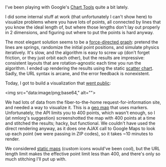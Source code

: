 <!--# set var="title" value="Fun with map visualizations" -->
<!--# set var="date" value="March 26, 2010" -->

<!--# include file="include/top.html" -->

I've been playing with Google's [Chart Tools](http://code.google.com/apis/charttools/) quite a bit lately.

I did some internal stuff at work (that unfortunately I can't show here) to visualize problems where you have lots of points, all connected by lines that you know the ideal length of, but where those lengths don't lay out properly in 2 dimensions, and figuring out where to put the points is hard anyway.

The most elegant solution seems to be a [force-directed graph](http://en.wikipedia.org/wiki/Force-based_algorithms): pretend the lines are springs, randomize the initial point positions, and simulate physics iteratively. It's slow, and the algorithm is easy to screw up (don't forget friction, or they just orbit each other), but the results are impressive: consistent layouts that are rotation-agnostic each time you run the algorithm. I ended up rendering the results using the static [scatter chart](http://code.google.com/apis/chart/docs/gallery/scatter_charts.html). Sadly, the URL syntax is arcane, and the error feedback is nonexistent.

Today, I got to build a visualization that [went public](http://www.google.com/appserve/fiberrfi):

<img src="data:image/png;base64,<!--# include file="images/fiberrfi-map.png.base64" -->" alt="">

We had lots of data from the fiber-to-the-home request-for-information site, and needed a way to visualize it. This is a [geo map](http://code.google.com/apis/visualization/documentation/gallery/geomap.html) that uses markers. Unfortunately, the API limits you to 400 points, which wasn't enough, so I (at nmlorg's suggestion) screenshotted the map with 400 points at a time and stitched the results; hacky, but functional. We couldn't have used the direct rendering anyway, as it does one AJAX call to Google Maps to look up each point (we were passing in ZIP codes), so it takes ~10 minutes to render.

We considered [static maps](http://code.google.com/apis/maps/documentation/staticmaps/) (custom icons would've been cool), but the URL length limit makes the effective point limit less than 400, and there's only so much stitching I'll put up with.

<!--# include file="include/bottom.html" -->
